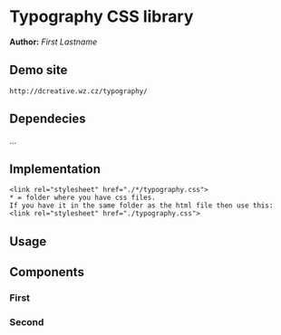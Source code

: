 # Typography CSS library
**Author:** *First Lastname*
## Demo site
    http://dcreative.wz.cz/typography/
## Dependecies
...
## Implementation
    <link rel="stylesheet" href="./*/typography.css">
    * = folder where you have css files.
    If you have it in the same folder as the html file then use this: 
    <link rel="stylesheet" href="./typography.css"> 
## Usage

## Components
### First
### Second
